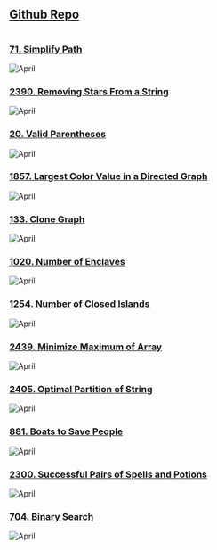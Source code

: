 <link rel="shortcut icon" type="image/x-icon" href="favicon.ico">

## [Github Repo](https://github.com/vishxm/leetcoding-challenge)

#

<!--<p align="center"><a href="https://github.com/vishxm/leetcoding-challenge"><img src="https://www.pngmart.com/files/22/GitHub-PNG-Isolated-Picture.png" height=30></a></p> -->

### [71. Simplify Path](https://leetcode.com/problems/simplify-path/description/)
![April](april/simplifyPath.png)

### [2390. Removing Stars From a String](https://leetcode.com/problems/removing-stars-from-a-string/description/)
![April](april/removingStarsFromAString.png)

### [20. Valid Parentheses](https://leetcode.com/problems/valid-parentheses/description/)
![April](april/validParathese.png)

### [1857. Largest Color Value in a Directed Graph](https://leetcode.com/problems/largest-color-value-in-a-directed-graph/)
![April](april/largestPathValue.png)

### [133. Clone Graph](https://leetcode.com/problems/clone-graph/)
![April](april/cloneGraph.png)

### [1020. Number of Enclaves](https://leetcode.com/problems/number-of-enclaves/)
![April](april/numberOfEnclaves.png)

### [1254. Number of Closed Islands](https://leetcode.com/problems/number-of-closed-islands/)
![April](april/numberOfClosedIslands.png)

### [2439. Minimize Maximum of Array](https://leetcode.com/problems/minimize-maximum-of-array/description/)
![April](april/minimiseMaximumOfArray.png)

### [2405. Optimal Partition of String](https://leetcode.com/problems/optimal-partition-of-string/)
![April](april/optimalPartitionOfString.png)

### [881. Boats to Save People](https://leetcode.com/problems/boats-to-save-people/)
![April](april/boatsToSavePeople.png)

### [2300. Successful Pairs of Spells and Potions](https://leetcode.com/problems/successful-pairs-of-spells-and-potions/)
![April](april/successfulPairsOfSpellsAndPotions.png)

### [704. Binary Search](https://leetcode.com/problems/binary-search/)
![April](april/binarySearch.png)
